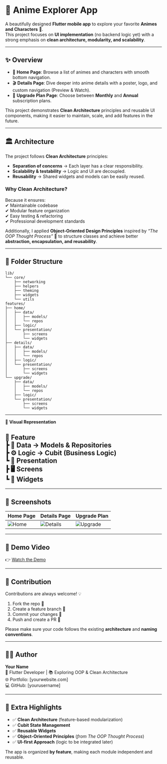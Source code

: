 # 🌸 Anime Explorer App  

A beautifully designed **Flutter mobile app** to explore your favorite **Animes and Characters** 🎌.  
This project focuses on **UI implementation** (no backend logic yet) with a strong emphasis on **clean architecture, modularity, and scalability**.  

---

## ✨ Overview  

- 📱 **Home Page**: Browse a list of animes and characters with smooth bottom navigation.  
- 🎬 **Details Page**: Dive deeper into anime details with a poster, logo, and custom navigation (Preview & Watch).  
- 💎 **Upgrade Plan Page**: Choose between **Monthly** and **Annual** subscription plans.  

This project demonstrates **Clean Architecture** principles and reusable UI components, making it easier to maintain, scale, and add features in the future.  

---

## 🏛️ Architecture  

The project follows **Clean Architecture** principles:  

- **Separation of concerns** → Each layer has a clear responsibility.  
- **Scalability & testability** → Logic and UI are decoupled.  
- **Reusability** → Shared widgets and models can be easily reused.  

### Why Clean Architecture?  
Because it ensures:  
✔ Maintainable codebase  
✔ Modular feature organization  
✔ Easy testing & refactoring  
✔ Professional development standards  

Additionally, I applied **Object-Oriented Design Principles** inspired by *“The OOP Thought Process”* 📘 to structure classes and achieve better **abstraction, encapsulation, and reusability**.  

---

## 📂 Folder Structure  

```
lib/
└── core/
    ├── networking
    ├── helpers
    ├── theming
    ├── widgets
    └── utils
features/
├── home/
│   ├── data/
│   │   ├── models/
│   │   └── repos
│   ├── logic/
│   └── presentation/
│       ├── screens
│       └── widgets
├── details/
│   ├── data/
│   │   ├── models/
│   │   └── repos
│   ├── logic/
│   └── presentation/
│       ├── screens
│       └── widgets
└── upgrade/
    ├── data/
    │   ├── models/
    │   └── repos
    ├── logic/
    └── presentation/
        ├── screens
        └── widgets
```
---
📌 **Visual Representation**  

🌟 Feature  
 ┣ 📂 Data → Models & Repositories  
 ┣ ⚙️ Logic → Cubit (Business Logic)  
 ┗ 🎨 Presentation  
      ┣ 🖥️ Screens  
      ┗ 🧩 Widgets  
---


---

## 📸 Screenshots  

| Home Page | Details Page | Upgrade Plan |
|-----------|--------------|--------------|
| ![Home](screenshots/home.png) | ![Details](screenshots/details.png) | ![Upgrade](screenshots/upgrade.png) |

---

## 🎥 Demo Video  

👉 [Watch the Demo](https://drive.google.com/file/d/1Zv5eHqcPZt3ES_R53lFO_7db9-NplVLI/view?usp=sharing)  

---

## 🤝 Contribution  

Contributions are always welcome! 💡  

1. Fork the repo 🍴  
2. Create a feature branch 🌱  
3. Commit your changes 💬  
4. Push and create a PR 🚀  

Please make sure your code follows the existing **architecture** and **naming conventions**.  

---

## 👨‍💻 Author  

**Your Name**  
💼 Flutter Developer | 📚 Exploring OOP & Clean Architecture  
🌐 Portfolio: [yourwebsite.com]  
💻 GitHub: [yourusername]  

---

## 🌟 Extra Highlights  

- ✅ **Clean Architecture** (feature-based modularization)  
- ✅ **Cubit State Management**  
- ✅ **Reusable Widgets**  
- ✅ **Object-Oriented Principles** (*from The OOP Thought Process*)  
- ✅ **UI-first Approach** (logic to be integrated later)  


The app is organized **by feature**, making each module independent and reusable.  

